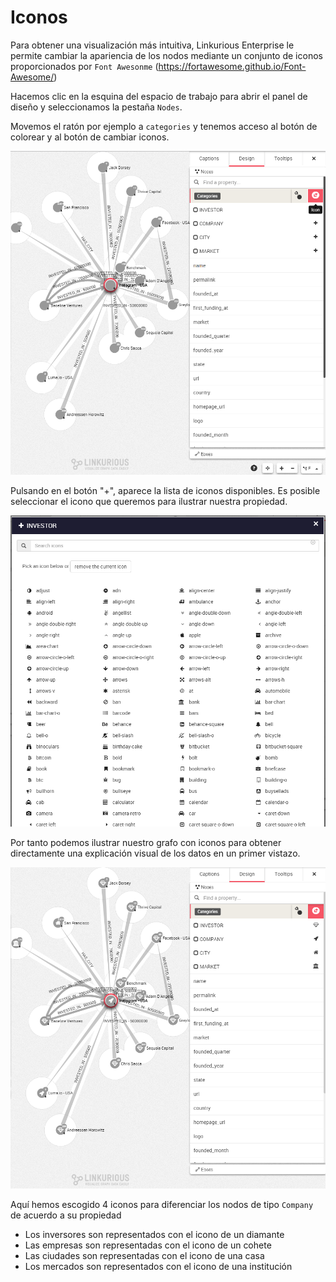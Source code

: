 # Iconos

Para obtener una visualización más intuitiva, Linkurious Enterprise le permite cambiar la apariencia de los nodos mediante un conjunto de iconos proporcionados por ```Font Awesonme``` (https://fortawesome.github.io/Font-Awesome/)

Hacemos clic en la esquina del espacio de trabajo para abrir el panel de diseño y seleccionamos la pestaña ```Nodes```.

Movemos el ratón por ejemplo a ```categories``` y tenemos acceso al botón de colorear y al botón de cambiar iconos. 

![](../../en/style/StartIcons.png)

Pulsando en el botón "+", aparece la lista de iconos disponibles. Es posible seleccionar el icono que queremos para ilustrar nuestra propiedad.

![](../../en/style/LesIcones.png)

Por tanto podemos ilustrar nuestro grafo con iconos para obtener directamente una explicación visual de los datos en un primer vistazo.

![](../../en/style/End.png)

Aquí hemos escogido 4 iconos para diferenciar los nodos de tipo ```Company``` de acuerdo a su propiedad
- Los inversores son representados con el icono de un diamante
- Las empresas son representadas con el icono de un cohete
- Las ciudades son representadas con el icono de una casa
- Los mercados son representados con el icono de una institución
